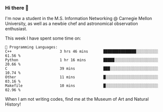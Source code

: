 ### Hi there 👋

I'm now a student in the M.S. Information Networking @ Carnegie Mellon University, as well as a newbie chef and astronomical observation enthusiast. 



<!--START_SECTION:waka-->
This week I have spent some time on: 

```text
💬 Programming Languages: 
C++                      3 hrs 46 mins       ███████████████░░░░░░░░░░   61.56 % 
Python                   1 hr 16 mins        █████░░░░░░░░░░░░░░░░░░░░   20.66 % 
C                        39 mins             ███░░░░░░░░░░░░░░░░░░░░░░   10.74 % 
Other                    11 mins             █░░░░░░░░░░░░░░░░░░░░░░░░   03.16 % 
Makefile                 10 mins             █░░░░░░░░░░░░░░░░░░░░░░░░   02.96 % 
```


<!--END_SECTION:waka-->

When I am not writing codes, find me at the Museum of Art and Natural History!

